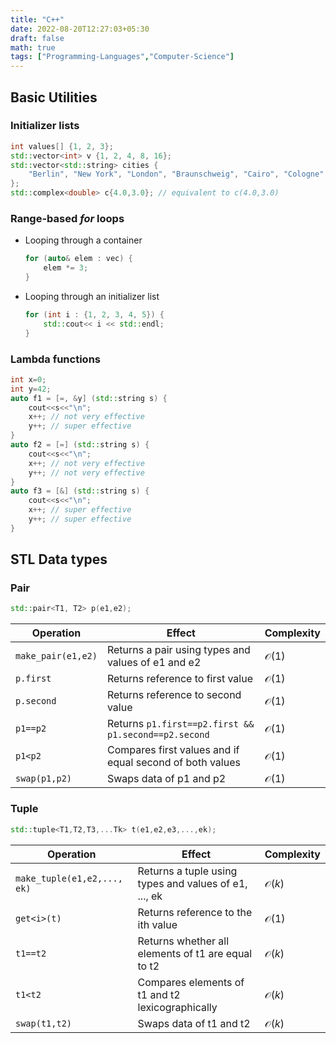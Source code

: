 ```yaml
---
title: "C++"
date: 2022-08-20T12:27:03+05:30
draft: false
math: true
tags: ["Programming-Languages","Computer-Science"]
---
```


## Basic Utilities

### Initializer lists

```cpp
int values[] {1, 2, 3};
std::vector<int> v {1, 2, 4, 8, 16};
std::vector<std::string> cities {
    "Berlin", "New York", "London", "Braunschweig", "Cairo", "Cologne"
};
std::complex<double> c{4.0,3.0}; // equivalent to c(4.0,3.0)
```

### Range-based *for* loops

- Looping through a container
    ```cpp
    for (auto& elem : vec) {
        elem *= 3;
    }
    ```
- Looping through an initializer list
    ```cpp
    for (int i : {1, 2, 3, 4, 5}) {
        std::cout<< i << std::endl;
    }
    ```

### Lambda functions

```cpp
int x=0;
int y=42;
auto f1 = [=, &y] (std::string s) {
    cout<<s<<"\n";
    x++; // not very effective
    y++; // super effective
}
auto f2 = [=] (std::string s) {
    cout<<s<<"\n";
    x++; // not very effective
    y++; // not very effective
}
auto f3 = [&] (std::string s) {
    cout<<s<<"\n";
    x++; // super effective
    y++; // super effective
}
```

## STL Data types

### Pair

```cpp
std::pair<T1, T2> p(e1,e2);
```

| Operation          | Effect                                                   | Complexity       |
| ------------------ | -------------------------------------------------------- | ---------------- |
| `make_pair(e1,e2)` | Returns a pair using types and values of e1 and e2       | $\mathcal{O}(1)$ |
| `p.first`          | Returns reference to first value                         | $\mathcal{O}(1)$ |
| `p.second`         | Returns reference to second value                        | $\mathcal{O}(1)$ |
| `p1==p2`           | Returns `p1.first==p2.first && p1.second==p2.second`     | $\mathcal{O}(1)$ |
| `p1<p2`            | Compares first values and if equal second of both values | $\mathcal{O}(1)$ |
| `swap(p1,p2)`      | Swaps data of p1 and p2                                  | $\mathcal{O}(1)$ |

### Tuple

```cpp
std::tuple<T1,T2,T3,...Tk> t(e1,e2,e3,...,ek);
```

| Operation                   | Effect                                                | Complexity       |
| --------------------------- | ----------------------------------------------------- | ---------------- |
| `make_tuple(e1,e2,..., ek)` | Returns a tuple using types and values of e1, ..., ek | $\mathcal{O}(k)$ |
| `get<i>(t)`                 | Returns reference to the ith value                    | $\mathcal{O}(1)$ |
| `t1==t2`                    | Returns whether all elements of t1 are equal to t2    | $\mathcal{O}(k)$ |
| `t1<t2`                     | Compares elements of t1 and t2 lexicographically      | $\mathcal{O}(k)$ |
| `swap(t1,t2)`               | Swaps data of t1 and t2                               | $\mathcal{O}(k)$ |